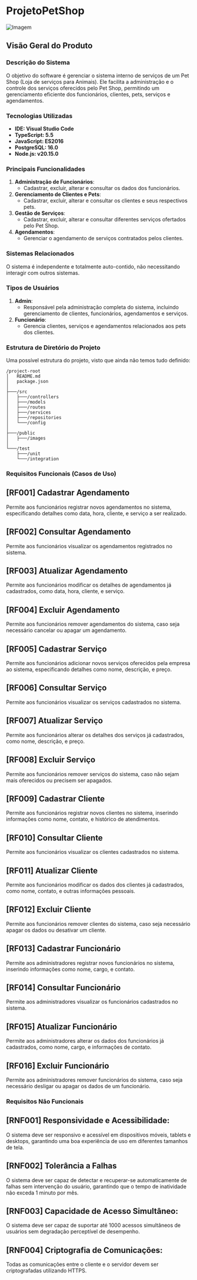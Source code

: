 # ProjetoPetShop
![Imagem](./TabelaUML.drawio.svg)

## Visão Geral do Produto

### Descrição do Sistema
O objetivo do software é gerenciar o sistema interno de serviços de um Pet Shop (Loja de serviços para Animais). Ele facilita a administração e o controle dos serviços oferecidos pelo Pet Shop, permitindo um gerenciamento eficiente dos funcionários, clientes, pets, serviços e agendamentos.

### Tecnologias Utilizadas
- **IDE: Visual Studio Code**
- **TypeScript: 5.5**
- **JavaScript: ES2016**
- **PostgreSQL: 16.0**
- **Node.js: v20.15.0**

### Principais Funcionalidades
1. **Administração de Funcionários**: 
   - Cadastrar, excluir, alterar e consultar os dados dos funcionários.
2. **Gerenciamento de Clientes e Pets**:
   - Cadastrar, excluir, alterar e consultar os clientes e seus respectivos pets.
3. **Gestão de Serviços**:
   - Cadastrar, excluir, alterar e consultar diferentes serviços ofertados pelo Pet Shop.
4. **Agendamentos**:
   - Gerenciar o agendamento de serviços contratados pelos clientes.

### Sistemas Relacionados
O sistema é independente e totalmente auto-contido, não necessitando interagir com outros sistemas.

### Tipos de Usuários
1. **Admin**: 
   - Responsável pela administração completa do sistema, incluindo gerenciamento de clientes, funcionários, agendamentos e serviços.
2. **Funcionário**: 
   - Gerencia clientes, serviços e agendamentos relacionados aos pets dos clientes.

### Estrutura de Diretório do Projeto
Uma possível estrutura do projeto, visto que ainda não temos tudo definido:

```
/project-root
│   README.md
│   package.json
│
├───/src
│   ├───/controllers
│   ├───/models
│   ├───/routes
│   ├───/services
│   ├───/repositories
│   └───/config
│
├───/public
│   ├───/images
│
└───/test
    ├───/unit
    └───/integration
```

### Requisitos Funcionais (Casos de Uso)


## [RF001] Cadastrar Agendamento
Permite aos funcionários registrar novos agendamentos no sistema, especificando detalhes como data, hora, cliente, e serviço a ser realizado.

## [RF002] Consultar Agendamento
Permite aos funcionários visualizar os agendamentos registrados no sistema.

## [RF003] Atualizar Agendamento
Permite aos funcionários modificar os detalhes de agendamentos já cadastrados, como data, hora, cliente, e serviço.

## [RF004] Excluir Agendamento
Permite aos funcionários remover agendamentos do sistema, caso seja necessário cancelar ou apagar um agendamento.

## [RF005] Cadastrar Serviço
Permite aos funcionários adicionar novos serviços oferecidos pela empresa ao sistema, especificando detalhes como nome, descrição, e preço.

## [RF006] Consultar Serviço
Permite aos funcionários visualizar os serviços cadastrados no sistema.

## [RF007] Atualizar Serviço
Permite aos funcionários alterar os detalhes dos serviços já cadastrados, como nome, descrição, e preço.

## [RF008] Excluir Serviço
Permite aos funcionários remover serviços do sistema, caso não sejam mais oferecidos ou precisem ser apagados.

## [RF009] Cadastrar Cliente
Permite aos funcionários registrar novos clientes no sistema, inserindo informações como nome, contato, e histórico de atendimentos.

## [RF010] Consultar Cliente
Permite aos funcionários visualizar os clientes cadastrados no sistema.

## [RF011] Atualizar Cliente
Permite aos funcionários modificar os dados dos clientes já cadastrados, como nome, contato, e outras informações pessoais.

## [RF012] Excluir Cliente
Permite aos funcionários remover clientes do sistema, caso seja necessário apagar os dados ou desativar um cliente.

## [RF013] Cadastrar Funcionário
Permite aos administradores registrar novos funcionários no sistema, inserindo informações como nome, cargo, e contato.

## [RF014] Consultar Funcionário
Permite aos administradores visualizar os funcionários cadastrados no sistema.

## [RF015] Atualizar Funcionário
Permite aos administradores alterar os dados dos funcionários já cadastrados, como nome, cargo, e informações de contato.

## [RF016] Excluir Funcionário
Permite aos administradores remover funcionários do sistema, caso seja necessário desligar ou apagar os dados de um funcionário.


### Requisitos Não Funcionais 


## [RNF001] Responsividade e Acessibilidade:
O sistema deve ser responsivo e acessível em dispositivos móveis, tablets e desktops, garantindo uma boa experiência de uso em diferentes tamanhos de tela.

## [RNF002] Tolerância a Falhas
O sistema deve ser capaz de detectar e recuperar-se automaticamente de falhas sem intervenção do usuário, garantindo que o tempo de inatividade não exceda 1 minuto por mês.

## [RNF003] Capacidade de Acesso Simultâneo:
O sistema deve ser capaz de suportar até 1000 acessos simultâneos de usuários sem degradação perceptível de desempenho.

## [RNF004] Criptografia de Comunicações:
Todas as comunicações entre o cliente e o servidor devem ser criptografadas utilizando HTTPS.

